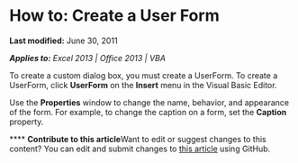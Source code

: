
# How to: Create a User Form

 **Last modified:** June 30, 2011

 _**Applies to:** Excel 2013 | Office 2013 | VBA_

To create a custom dialog box, you must create a UserForm. To create a UserForm, click  **UserForm** on the **Insert** menu in the Visual Basic Editor.

Use the  **Properties** window to change the name, behavior, and appearance of the form. For example, to change the caption on a form, set the **Caption** property.

****   **Contribute to this article**Want to edit or suggest changes to this content? You can edit and submit changes to  [this article](https://github.com/jhershey00/VBA_Excel_Test/OpenXMLCon/articles/edfa337f-0cb4-480e-4563-66ab45515e8d.md) using GitHub.


